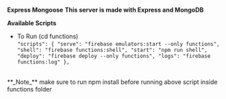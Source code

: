 **Express Mongoose**
**This server is made with Express and MongoDB**

**Available Scripts**

- To Run (cd functions) <br/>
`` "scripts": {
    "serve": "firebase emulators:start --only functions",
    "shell": "firebase functions:shell",
    "start": "npm run shell",
    "deploy": "firebase deploy --only functions",
    "logs": "firebase functions:log"
  },
``
<br/>
**_Note_**
make sure to run npm install before running above script inside functions folder

